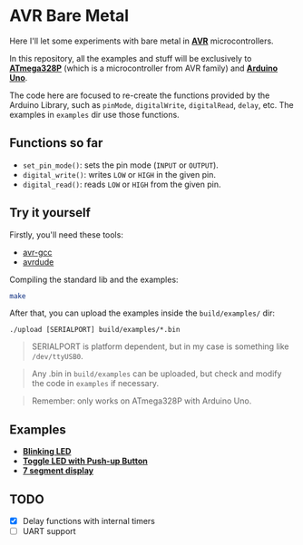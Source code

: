 # AVR Bare Metal

Here I'll let some experiments with bare metal in [**AVR**](https://en.wikipedia.org/wiki/AVR_microcontrollers) microcontrollers.

In this repository, all the examples and stuff will be exclusively to [**ATmega328P**](https://ww1.microchip.com/downloads/en/DeviceDoc/Atmel-7810-Automotive-Microcontrollers-ATmega328P_Datasheet.pdf) (which is a microcontroller from AVR family) and [**Arduino Uno**](https://docs.arduino.cc/hardware/uno-rev3/).

The code here are focused to re-create the functions provided by the Arduino Library, such as `pinMode`, `digitalWrite`, `digitalRead`, `delay`, etc. The examples in `examples` dir use those functions.

## Functions so far

- `set_pin_mode()`: sets the pin mode (`INPUT` or `OUTPUT`).
- `digital_write()`: writes `LOW` or `HIGH` in the given pin.
- `digital_read()`: reads `LOW` or `HIGH` from the given pin.

## Try it yourself

Firstly, you'll need these tools:

- [avr-gcc](https://www.microchip.com/en-us/tools-resources/develop/microchip-studio/gcc-compilers)
- [avrdude](https://github.com/avrdudes/avrdude)

Compiling the standard lib and the examples:

```bash
make
```

After that, you can upload the examples inside the `build/examples/` dir:

```
./upload [SERIALPORT] build/examples/*.bin
```

> SERIALPORT is platform dependent, but in my case is something like `/dev/ttyUSB0`.

> Any .bin in `build/examples` can be uploaded, but check and modify the code in `examples` if necessary.

> Remember: only works on ATmega328P with Arduino Uno.

## Examples

- [**Blinking LED**](https://youtu.be/FJVqrd77pOk)
- [**Toggle LED with Push-up Button**](https://youtu.be/GDJenpOJX3I)
- [**7 segment display**](https://youtu.be/rD-V1SiSl1o)

## TODO

- [x] Delay functions with internal timers
- [ ] UART support
